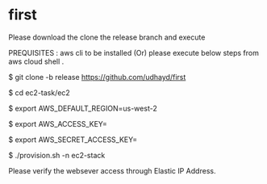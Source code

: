 # first

Please download the clone the release branch and execute

PREQUISITES : aws cli to be installed (Or) please execute below steps from aws cloud shell .

$ git clone -b release https://github.com/udhayd/first

$ cd ec2-task/ec2

$ export AWS_DEFAULT_REGION=us-west-2

$ export AWS_ACCESS_KEY=

$ export AWS_SECRET_ACCESS_KEY=

$ ./provision.sh -n ec2-stack

Please verify the websever access through Elastic IP Address.

